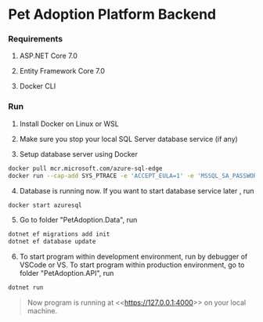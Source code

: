 # Pet Adoption Platform Backend

### Requirements

1. ASP.NET Core 7.0

2. Entity Framework Core 7.0

3. Docker CLI

### Run

1. Install Docker on Linux or WSL

2. Make sure you stop your local SQL Server database service (if any)

3. Setup database server using Docker

```bash
docker pull mcr.microsoft.com/azure-sql-edge
docker run --cap-add SYS_PTRACE -e 'ACCEPT_EULA=1' -e 'MSSQL_SA_PASSWORD=TicketBooking.database.v1' -p 1433:1433 --name azuresql -d mcr.microsoft.com/azure-sql-edge
```

4. Database is running now. If you want to start database service later , run

```bash
docker start azuresql
```

5. Go to folder "PetAdoption.Data", run

```bash
dotnet ef migrations add init
dotnet ef database update
```

6. To start program within development environment, run by debugger of VSCode or VS. To start program within production environment, go to folder "PetAdoption.API", run

```bash
dotnet run
```

> Now program is running at <<<https://127.0.0.1:4000>>> on your local machine.
